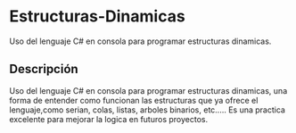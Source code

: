 # Estructuras-Dinamicas

Uso del lenguaje C# en consola para programar estructuras dinamicas.


<h2>Descripción</h2>
  
Uso del lenguaje C# en consola para programar estructuras dinamicas, una forma de entender como funcionan las estructuras que ya ofrece el lenguaje,como serian, colas, listas, arboles binarios, etc.....
Es una practica excelente para mejorar la logica en futuros proyectos.

